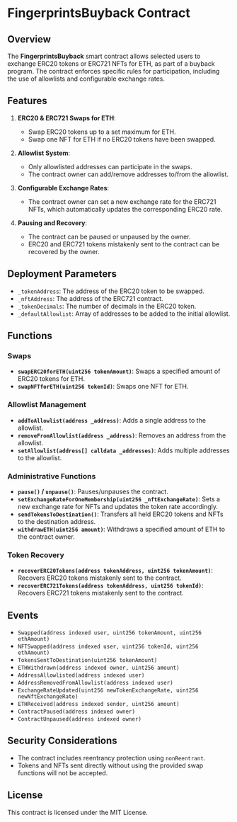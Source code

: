 # FingerprintsBuyback Contract

## Overview
The **FingerprintsBuyback** smart contract allows selected users to exchange ERC20 tokens or ERC721 NFTs for ETH, as part of a buyback program. The contract enforces specific rules for participation, including the use of allowlists and configurable exchange rates.

## Features
1. **ERC20 & ERC721 Swaps for ETH**:
   - Swap ERC20 tokens up to a set maximum for ETH.
   - Swap one NFT for ETH if no ERC20 tokens have been swapped.

2. **Allowlist System**:
   - Only allowlisted addresses can participate in the swaps.
   - The contract owner can add/remove addresses to/from the allowlist.

3. **Configurable Exchange Rates**:
   - The contract owner can set a new exchange rate for the ERC721 NFTs, which automatically updates the corresponding ERC20 rate.

4. **Pausing and Recovery**:
   - The contract can be paused or unpaused by the owner.
   - ERC20 and ERC721 tokens mistakenly sent to the contract can be recovered by the owner.

## Deployment Parameters
- `_tokenAddress`: The address of the ERC20 token to be swapped.
- `_nftAddress`: The address of the ERC721 contract.
- `_tokenDecimals`: The number of decimals in the ERC20 token.
- `_defaultAllowlist`: Array of addresses to be added to the initial allowlist.

## Functions
### Swaps
- **`swapERC20forETH(uint256 tokenAmount)`**: Swaps a specified amount of ERC20 tokens for ETH.
- **`swapNFTforETH(uint256 tokenId)`**: Swaps one NFT for ETH.

### Allowlist Management
- **`addToAllowlist(address _address)`**: Adds a single address to the allowlist.
- **`removeFromAllowlist(address _address)`**: Removes an address from the allowlist.
- **`setAllowlist(address[] calldata _addresses)`**: Adds multiple addresses to the allowlist.

### Administrative Functions
- **`pause()` / `unpause()`**: Pauses/unpauses the contract.
- **`setExchangeRateForOneMembership(uint256 _nftExchangeRate)`**: Sets a new exchange rate for NFTs and updates the token rate accordingly.
- **`sendTokensToDestination()`**: Transfers all held ERC20 tokens and NFTs to the destination address.
- **`withdrawETH(uint256 amount)`**: Withdraws a specified amount of ETH to the contract owner.

### Token Recovery
- **`recoverERC20Tokens(address tokenAddress, uint256 tokenAmount)`**: Recovers ERC20 tokens mistakenly sent to the contract.
- **`recoverERC721Tokens(address tokenAddress, uint256 tokenId)`**: Recovers ERC721 tokens mistakenly sent to the contract.

## Events
- `Swapped(address indexed user, uint256 tokenAmount, uint256 ethAmount)`
- `NFTSwapped(address indexed user, uint256 tokenId, uint256 ethAmount)`
- `TokensSentToDestination(uint256 tokenAmount)`
- `ETHWithdrawn(address indexed owner, uint256 amount)`
- `AddressAllowlisted(address indexed user)`
- `AddressRemovedFromAllowlist(address indexed user)`
- `ExchangeRateUpdated(uint256 newTokenExchangeRate, uint256 newNftExchangeRate)`
- `ETHReceived(address indexed sender, uint256 amount)`
- `ContractPaused(address indexed owner)`
- `ContractUnpaused(address indexed owner)`

## Security Considerations
- The contract includes reentrancy protection using `nonReentrant`.
- Tokens and NFTs sent directly without using the provided swap functions will not be accepted.

## License
This contract is licensed under the MIT License.
